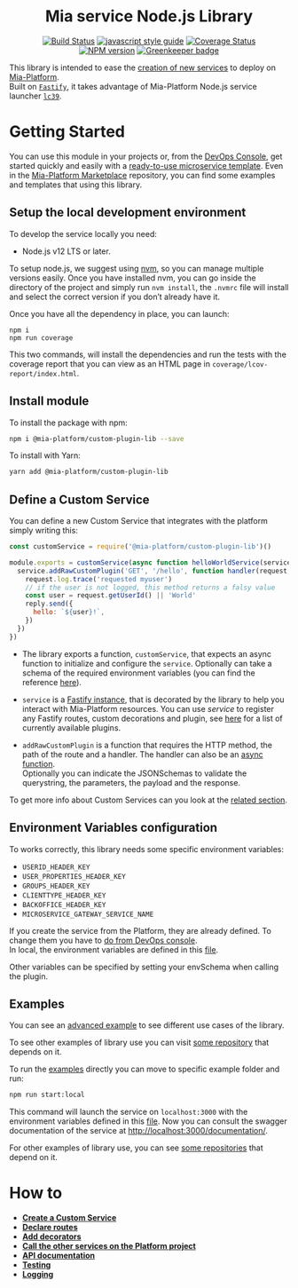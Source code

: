 <div align="center">

# Mia service Node.js Library

[![Build Status][travis-svg]][travis-org]
[![javascript style guide][standard-mia-svg]][standard-mia]
[![Coverage Status][coverall-svg]][coverall-io]  
[![NPM version][npmjs-svg]][npmjs-com]
[![Greenkeeper badge][greenkeeper-svg]][greenkeeper-io]

</div>

This library is intended to ease the [creation of new services](https://docs.mia-platform.eu/development_suite/api-console/api-design/services/) to deploy
on [Mia-Platform][mia-platform].  
Built on [`Fastify`][fastify], it takes advantage of Mia-Platform Node.js service launcher [`lc39`][lc39].

# Getting Started
You can use this module in your projects or, from the [DevOps Console](https://docs.mia-platform.eu/development_suite/overview-dev-suite/), get started quickly and easily with a [ready-to-use microservice template](https://docs.mia-platform.eu/development_suite/api-console/api-design/custom_microservice_get_started/). Even in the [Mia-Platform Marketplace](https://github.com/mia-platform-marketplace) repository, you can find some examples and templates that using this library.

## Setup the local development environment

To develop the service locally you need:
- Node.js v12 LTS or later.

To setup node.js, we suggest using [nvm][nvm], so you can manage multiple versions easily.
Once you have installed nvm, you can go inside the directory of the project and simply run
`nvm install`, the `.nvmrc` file will install and select the correct version
if you don’t already have it.

Once you have all the dependency in place, you can launch:
```shell
npm i
npm run coverage
```

This two commands, will install the dependencies and run the tests with the coverage report that you can view as an HTML
page in `coverage/lcov-report/index.html`.

## Install module

To install the package with npm:

```sh
npm i @mia-platform/custom-plugin-lib --save
```
To install with Yarn:

```sh
yarn add @mia-platform/custom-plugin-lib
```
## Define a Custom Service

You can define a new Custom Service that integrates with the platform simply writing this:
```js
const customService = require('@mia-platform/custom-plugin-lib')()

module.exports = customService(async function helloWorldService(service) {
  service.addRawCustomPlugin('GET', '/hello', function handler(request, reply) {
    request.log.trace('requested myuser')
    // if the user is not logged, this method returns a falsy value
    const user = request.getUserId() || 'World'
    reply.send({
      hello: `${user}!`,
    })
  })
}) 
```
- The library exports a function, `customService`, that expects an async function to initialize and configure the `service`. Optionally can take a schema of the required environment variables (you can find the reference [here][fastify-env]).
- `service` is a [Fastify instance](https://www.fastify.io/docs/latest/Server/), that is decorated by the library to help you interact with Mia-Platform resources. You can use  *service* to register any Fastify routes, custom decorations and plugin, see [here][fastify-ecosystem] for a list of currently available plugins.

- `addRawCustomPlugin` is a function that requires the HTTP method, the path of the route and a handler. The handler can also be an [async function](https://www.fastify.io/docs/latest/Routes/#async-await).  
Optionally you can indicate the JSONSchemas to validate the querystring, the parameters, the payload and the response.  

To get more info about Custom Services can you look at the [related section](./docs/CustomService.md).

## Environment Variables configuration
To works correctly, this library needs some specific environment variables:

* `USERID_HEADER_KEY`
* `USER_PROPERTIES_HEADER_KEY`
* `GROUPS_HEADER_KEY`
* `CLIENTTYPE_HEADER_KEY`
* `BACKOFFICE_HEADER_KEY`
* `MICROSERVICE_GATEWAY_SERVICE_NAME`

If you create the service from the Platform, they are already defined. To change them you have to [do from DevOps console](https://docs.mia-platform.eu/development_suite/api-console/api-design/services#environment-variable-configuration).  
In local, the environment variables are defined
in this [file](examples/default.env).

Other variables can be specified by setting your envSchema when calling the plugin.

## Examples
You can see an [advanced example](examples/advanced/  ) to see different use cases of the library.

To see other examples of library use you can visit [some repository](https://github.com/mia-platform/custom-plugin-lib/network/dependents?package_id=UGFja2FnZS00NTc2OTY4OTE%3D) that depends on it.

To run the [examples](examples) directly you can move to specific example folder and run:

```sh
npm run start:local
```

This command will launch the service on `localhost:3000` with the environment variables defined
in this [file](examples/default.env).
Now you can consult the swagger documentation of the service at
[http://localhost:3000/documentation/](http://localhost:3000/documentation/).

For other examples of library use, you can see [some repositories](https://github.com/mia-platform/custom-plugin-lib/network/dependents?package_id=UGFja2FnZS00NTc2OTY4OTE%3D) that depend on it.

# How to

* <a href="./docs/CustomService.md"><b>Create a Custom Service</b></a>
* <a href="./docs/Routes.md#declare-routes"><b>Declare routes</b></a>
* <a href="./docs/Decorators.md"><b>Add decorators</b></a>
* <a href="./docs/HTTPClient.md"><b>Call the other services on the Platform project</b></a>
* <a href="./docs/ApiDoc.md"><b>API documentation</b></a>
* <a href="./docs/Testing.md"><b>Testing</b></a>
* <a href="./docs/Logging.md#logging"><b>Logging</b></a>

[17]: https://developer.mozilla.org/docs/Web/JavaScript/Reference/Global_Objects/Array

[18]: https://developer.mozilla.org/docs/Web/JavaScript/Reference/Global_Objects/String

[19]: https://developer.mozilla.org/docs/Web/JavaScript/Reference/Global_Objects/Object

[20]: https://developer.mozilla.org/docs/Web/JavaScript/Reference/Global_Objects/Boolean

[21]: https://developer.mozilla.org/docs/Web/JavaScript/Reference/Global_Objects/Promise

[22]: https://developer.mozilla.org/docs/Web/API/Comment/Comment

[23]: https://daringfireball.net/projects/markdown/

[travis-svg]: https://travis-ci.org/mia-platform/custom-plugin-lib.svg?branch=master
[travis-org]: https://travis-ci.org/mia-platform/custom-plugin-lib
[standard-mia-svg]: https://img.shields.io/badge/code_style-standard--mia-orange.svg
[standard-mia]: https://github.com/mia-platform/eslint-config-mia
[coverall-svg]: https://coveralls.io/repos/github/mia-platform/custom-plugin-lib/badge.svg
[coverall-io]: https://coveralls.io/github/mia-platform/custom-plugin-lib
[npmjs-svg]: https://img.shields.io/npm/v/@mia-platform/custom-plugin-lib.svg?logo=npm
[npmjs-com]: https://www.npmjs.com/package/@mia-platform/custom-plugin-lib
[greenkeeper-svg]: https://badges.greenkeeper.io/mia-platform/custom-plugin-lib.svg
[greenkeeper-io]: https://greenkeeper.io/

[mia-platform]: https://www.mia-platform.eu/
[lc39]: https://github.com/mia-platform/lc39
[nvm]: https://github.com/creationix/nvm

[fastify]: https://www.fastify.io/
[fastify-env]: https://github.com/fastify/fastify-env
[fastify-async]: https://www.fastify.io/docs/latest/Routes/#async-await
[fastify-ecosystem]: https://www.fastify.io/ecosystem/
[fastify-parsers]: https://www.fastify.io/docs/latest/ContentTypeParser/
